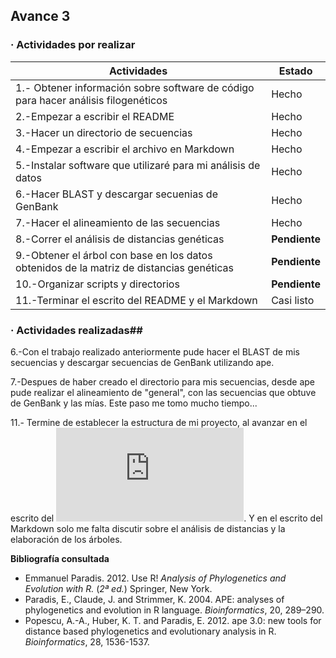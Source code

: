 
## Avance 3				

### · Actividades por realizar

| Actividades| Estado | 
|----------------------|----------|
|1.- Obtener información sobre software de código para hacer análisis filogenéticos | Hecho|
|2.-Empezar a escribir el README| Hecho |
|3.-Hacer un directorio de secuencias | Hecho |
|4.-Empezar a escribir el archivo en Markdown | Hecho|
|5.-Instalar software que utilizaré para mi análisis de datos| Hecho|
|6.-Hacer BLAST y descargar secuenias de GenBank|  Hecho 
|7.-Hacer el alineamiento de las secuencias|  Hecho
|8.-Correr el análisis de distancias genéticas|  **Pendiente** 
|9.-Obtener el árbol con base en los datos obtenidos de la matriz de distancias genéticas |  **Pendiente**|
|10.-Organizar scripts y directorios| **Pendiente**
|11.-Terminar el escrito del README y el Markdown | Casi listo|

### · Actividades realizadas##

6.-Con el trabajo realizado anteriormente pude hacer el BLAST de mis secuencias y descargar secuencias de GenBank utilizando ape.

7.-Despues de haber creado el directorio para mis secuencias, desde ape pude realizar el alineamiento de "general", con las secuencias que obtuve de GenBank y las mías. Este paso me tomo mucho tiempo...

11.- Termine de establecer la estructura de mi proyecto, al avanzar en el escrito del ![README](https://github.com/andyrh0402/Tareas-Curso-BioinfInvRepro/blob/master/README!.md). Y en el escrito del Markdown solo me falta discutir sobre el análisis de distancias y la elaboración de los árboles.


 
**Bibliografía consultada**

+ Emmanuel Paradis. 2012. Use R! _Analysis of Phylogenetics and Evolution with R._ (_2ª ed._) Springer, New York. 
+ Paradis, E., Claude, J. and Strimmer, K. 2004. APE: analyses of phylogenetics and evolution in R language. _Bioinformatics_, 20, 289–290.
+ Popescu, A.-A., Huber, K. T. and Paradis, E. 2012. ape 3.0: new tools for distance based phylogenetics and evolutionary analysis in R. _Bioinformatics_, 28, 1536-1537.


